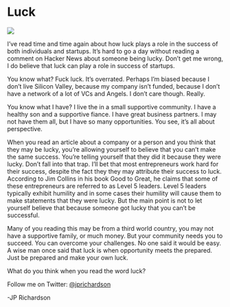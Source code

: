 <!--
id: 948686582
link: http://techneur.com/post/948686582/luck
slug: luck
date: Fri Aug 13 2010 14:59:42 GMT-0500 (CDT)
publish: 2010-08-013
tags: 
-->


Luck
====

![](http://media.tumblr.com/tumblr_l73wv9lwJ31qzbc4f.jpg)

I’ve read time and time again about how luck plays a role in the success
of both individuals and startups. It’s hard to go a day without reading
a comment on Hacker News about someone being lucky. Don’t get me wrong,
I do believe that luck can play a role in success of startups.

You know what? Fuck luck. It’s overrated. Perhaps I’m biased because I
don’t live Silicon Valley, because my company isn’t funded, because I
don’t have a network of a lot of VCs and Angels. I don’t care though.
Really.

You know what I have? I live the in a small supportive community. I have
a healthy son and a supportive fiance. I have great business partners. I
may not have them all, but I have so many opportunities. You see, it’s
all about perspective.

When you read an article about a company or a person and you think that
they may be lucky, you’re allowing yourself to believe that you can’t
make the same success. You’re telling yourself that they did it because
they were lucky. Don’t fall into that trap. I’ll bet that most
entrepreneurs work hard for their success, despite the fact they they
may attribute their success to luck. According to Jim Collins in his
book Good to Great, he claims that some of these entrepreneurs are
referred to as Level 5 leaders. Level 5 leaders typically exhibit
humility and in some cases their humility will cause them to make
statements that they were lucky. But the main point is not to let
yourself believe that because someone got lucky that you can’t be
successful.

Many of you reading this may be from a third world country, you may not
have a supportive family, or much money. But your community needs you to
succeed. You can overcome your challenges. No one said it would be easy.
A wise man once said that luck is when opportunity meets the prepared.
Just be prepared and make your own luck.

What do you think when you read the word luck?

Follow me on Twitter: [@jprichardson](http://twitter.com/jprichardson)

-JP Richardson

